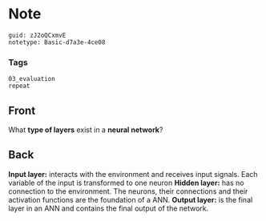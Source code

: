 # Note
```
guid: zJ2oQCxmvE
notetype: Basic-d7a3e-4ce08
```

### Tags
```
03_evaluation
repeat
```

## Front
What <b>type of layers</b> exist in a <b>neural network</b>?

## Back
<b>Input layer:</b> interacts with the environment and receives
input signals. Each variable of the input is transformed to one
neuron <b>Hidden layer:</b> has no connection to the environment.
The neurons, their connections and their activation functions are
the foundation of a ANN. <b>Output layer:</b> is the final layer in
an ANN and contains the final output of the network.
